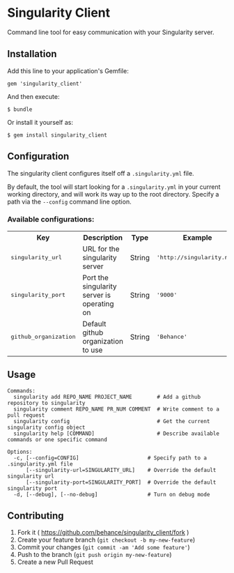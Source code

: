 # Singularity Client

Command line tool for easy communication with your Singularity server.

## Installation

Add this line to your application's Gemfile:

    gem 'singularity_client'

And then execute:

    $ bundle

Or install it yourself as:

    $ gem install singularity_client

## Configuration

The singularity client configures itself off a `.singularity.yml` file.

By default, the tool will start looking for a `.singularity.yml` in your current working directory,
and will work its way up to the root directory. Specify a path via the `--config` command line option.

### Available configurations:

<table>
  <tr>
    <th>Key</th>
    <th>Description</th>
    <th>Type</th>
    <th>Example</th>
  </tr>
  <tr>
    <td><tt>singularity_url</tt></td>
    <td>URL for the singularity server</td>
    <td>String</td>
    <td><tt>'http://singularity.net'</tt></td>
  </tr>
  <tr>
    <td><tt>singularity_port</tt></td>
    <td>Port the singularity server is operating on</td>
    <td>String</td>
    <td><tt>'9000'</tt></td>
  </tr>
  <tr>
    <td><tt>github_organization</tt></td>
    <td>Default github organization to use</td>
    <td>String</td>
    <td><tt>'Behance'</tt></td>
  </tr>
</table>

## Usage

```
Commands:
  singularity add REPO_NAME PROJECT_NAME        # Add a github repository to singularity
  singularity comment REPO_NAME PR_NUM COMMENT  # Write comment to a pull request
  singularity config                            # Get the current singularity config object
  singularity help [COMMAND]                    # Describe available commands or one specific command

Options:
  -c, [--config=CONFIG]                      # Specify path to a .singularity.yml file
      [--singularity-url=SINGULARITY_URL]    # Override the default singularity url
      [--singularity-port=SINGULARITY_PORT]  # Override the default singularity port
  -d, [--debug], [--no-debug]                # Turn on debug mode

```

## Contributing

1. Fork it ( https://github.com/behance/singularity_client/fork )
2. Create your feature branch (`git checkout -b my-new-feature`)
3. Commit your changes (`git commit -am 'Add some feature'`)
4. Push to the branch (`git push origin my-new-feature`)
5. Create a new Pull Request
